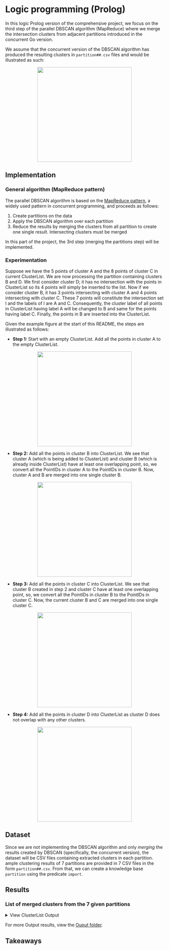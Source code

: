 # Logic programming (Prolog)
In this logic Prolog version of the comprehensive project, we focus on the third step of the parallel DBSCAN algorithm (MapReduce) where we merge the intersection clusters from adjacent partitions introduced in the concurrent Go version. 

We assume that the concurrent version of the DBSCAN algorithm has produced the resulting clusters in `partition##.csv` files and would be illustrated as such:
<p align="center">
  <img height="300" src="https://user-images.githubusercontent.com/67518620/160705493-c8d73d4f-8227-4b17-b76a-1dc62ded5db7.png">
</p>

## Implementation
### General algorithm (MapReduce pattern)
The parallel DBSCAN algorithm is based on the [MapReduce pattern](https://en.wikipedia.org/wiki/MapReduce), a widely used pattern in concurrent programming, and proceeds as follows:
  1. Create partitions on the data
  2. Apply the DBSCAN algorithm over each partition
  3. Reduce the results by merging the clusters from all partition to create one single result. Intersecting clusters must be merged

In this part of the project, the 3rd step (merging the partitions step) will be implemented.

### Experimentation
Suppose we have the 5 points of cluster A and the 8 points of cluster C in current ClusterList. We are now processing the partition containing clusters B and D. We first consider cluster D; it has no intersection with the points in ClusterList so its 4 points will simply be inserted to the list. Now if we consider cluster B, it has 3 points intersecting with cluster A and 4 points intersecting with cluster C. These 7 points will constitute the intersection set I and the labels of I are A and C. Consequently, the cluster label of all points in ClusterList having label A will be changed to B and same for the points having label C. Finally, the points in B are inserted into the ClusterList.

Given the example figure at the start of this README, the steps are illustrated as follows:

- **Step 1:** Start with an empty ClusterList. Add all the points in cluster A to the empty ClusterList.
<p align="center">
  <img height="300" src="https://user-images.githubusercontent.com/67518620/160706691-bd3eb780-ac38-4b12-bd24-1ba2bfcaa5ae.png">
</p>

- **Step 2:** Add all the points in cluster B into ClusterList. We see that cluster A (which is being added to ClusterList) and cluster B (which is already inside ClusterList) have at least one overlapping point, so, we convert all the PointIDs in cluster A to the PointIDs in cluster B. Now, cluster A and B are merged into one single cluster B.
<p align="center">
  <img height="300" src="https://user-images.githubusercontent.com/67518620/160706979-19de32a1-4ef8-457b-ab64-3471c5759653.png">
</p>

- **Step 3:** Add all the points in cluster C into ClusterList. We see that cluster B created in step 2 and cluster C have at least one overlapping point, so, we convert all the PointIDs in cluster B to the PointIDs in cluster C. Now, the current cluster B and C are merged into one single cluster C.
<p align="center">
  <img height="300" src="https://user-images.githubusercontent.com/67518620/160708169-9fcaa40d-595f-47ae-9a64-7d59ecbbdadf.png">
</p>

- **Step 4:** Add all the points in cluster D into ClusterList as cluster D does not overlap with any other clusters.
<p align="center">
  <img height="300" src="https://user-images.githubusercontent.com/67518620/160708279-5a3b2f1b-18e3-4c2c-ae7d-98733a5caa6a.png">
</p>


## Dataset
Since we are not implementing the DBSCAN algorithm and only *merging* the results created by DBSCAN (specifically, the concurrent version), the dataset will be CSV files containing extracted clusters in each partition. ample clustering results of 7 partitions are provided in 7 CSV files in the form `partition##.csv`. From that, we can create a knowledge base `partition` using the predicate `import`.


## Results
### List of merged clusters from the 7 given partitions
<!-- NOTE: HTML Scroll Box doesn't work in GitHub markdown so <details> and <summary> are used instead. -->

<!-- ===================================  DETAIL SEPARATOR  =================================== -->
<details>
  <summary>
    View ClusterList Output
  </summary>
  
```
[[1345,40.750304,-73.952031,65000001],[6017,40.760146,-73.957873,65000002],[17457,40.760213,-73.955471,65000003],[18582,40.750299,-73.952027,65000001],[20050,40.750365,-73.952127,65000001],[25351,40.760153,-73.955467,65000003],[34767,40.758621,-73.957704,65000004],[36487,40.758621,-73.957704,65000004],[45516,40.760213,-73.955471,65000003],[47568,40.760213,-73.955471,65000003],[54926,40.758621,-73.957704,65000004],[62646,40.758621,-73.957704,65000004],[72026,40.760213,-73.955471,65000003],[81600,40.758623,-73.957706,65000004],[96975,40.760213,-73.955471,65000003],[98703,40.758621,-73.957704,65000004],[106539,40.750301,-73.951998,65000001],[110517,40.758621,-73.957704,65000004],[118199,40.76027,-73.958243,65000002],[120090,40.760213,-73.955471,65000003],[129867,40.760287,-73.958005,65000002],[132229,40.760195,-73.958036,65000002],[136126,40.759916,-73.958131,65000002],[138214,40.758623,-73.957706,65000004],[140763,40.750301,-73.951998,65000001],[146427,40.760243,-73.958027,65000002],[156573,40.760144,-73.958017,65000002],[164407,40.758621,-73.957704,65000004],[166384,40.758623,-73.957706,65000004],[166538,40.758623,-73.957706,65000004],[168525,40.760283,-73.958295,65000002],[173487,40.758623,-73.957706,65000004],[175085,40.760213,-73.955471,65000003],[189425,40.750329,-73.952151,65000001],[190220,40.760213,-73.955471,65000003],[193009,40.758621,-73.957704,65000004],[198847,40.760213,-73.955471,65000003],[201426,40.758621,-73.957704,65000004],[203222,40.758621,-73.957704,65000004],[211127,40.758623,-73.957706,65000004],[218717,40.760213,-73.955471,65000003],[224339,40.758621,-73.957704,65000004],[225855,40.760213,-73.955471,65000003],[228909,40.758621,-73.957704,65000004],[3245,40.74501,-73.949245,74000001],[3868,40.744845,-73.948922,74000001],[5894,40.744709,-73.946638,74000002],[6855,40.744919,-73.948974,74000001],[7030,40.749987,-73.94406,85000003],[8976,40.749987,-73.94406,85000003],[14169,40.744499,-73.948995,74000001],[15101,40.749987,-73.94406,85000003],[22106,40.74501,-73.949245,74000001],[33954,40.749987,-73.94406,85000003],[41303,40.74501,-73.949245,74000001],[42438,40.744647,-73.94681,74000002],[47427,40.744934,-73.948774,74000001],[50871,40.74493,-73.94889,74000001],[51019,40.744392,-73.948919,74000001],[52795,40.749987,-73.94406,85000003],[52913,40.744919,-73.948974,74000001],[53916,40.74502,-73.949245,74000001],[54925,40.745012,-73.949247,74000001],[55749,40.74471,-73.94883,74000001],[56191,40.749987,-73.94406,85000003],[62022,40.745012,-73.949247,74000001],[63398,40.749987,-73.94406,85000003],[63433,40.749987,-73.94406,85000003],[68620,40.744657,-73.946757,74000002],[77581,40.74501,-73.949245,74000001],[79259,40.744617,-73.94679,74000002],[84599,40.749987,-73.94406,85000003],[85661,40.744698,-73.948707,74000001],[85837,40.749987,-73.94406,85000003],[93113,40.74502,-73.949245,74000001],[99056,40.749987,-73.94406,85000003],[126318,40.74501,-73.949245,74000001],[126540,40.750168,-73.944085,85000003],[127428,40.749987,-73.94406,85000003],[128839,40.744617,-73.94679,74000002],[130509,40.749987,-73.94406,85000003],[131084,40.74468,-73.948955,74000001],[138689,40.749987,-73.94406,85000003],[144526,40.749987,-73.94406,85000003],[154470,40.745017,-73.949247,74000001],[164203,40.749987,-73.94406,85000003],[164610,40.745012,-73.949247,74000001],[165869,40.749987,-73.94406,85000003],[167109,40.744914,-73.94898,74000001],[169366,40.749987,-73.94406,85000003],[171917,40.745012,-73.949247,74000001],[172529,40.74501,-73.949245,74000001],[174373,40.744873,-73.948913,74000001],[184217,40.745061,-73.948786,74000001],[187138,40.744617,-73.94679,74000002],[188242,40.74501,-73.949245,74000001],[190356,40.744931,-73.948895,74000001],[191803,40.749987,-73.94406,85000003],[193214,40.74501,-73.949245,74000001],[196925,40.745012,-73.949247,74000001],[199960,40.749987,-73.94406,85000003],[202947,40.74501,-73.949245,74000001],[208234,40.749987,-73.94406,85000003],[211266,40.74502,-73.949245,74000001],[216901,40.745017,-73.949247,74000001],[219151,40.749987,-73.94406,85000003],[220761,40.749987,-73.94406,85000003],[224006,40.74501,-73.949245,74000001],[226877,40.749987,-73.94406,85000003],[230390,40.749987,-73.94406,85000003],[8459,40.7528,-73.950483,75000002],[31217,40.750393,-73.943973,85000003],[65507,40.752872,-73.950578,75000002],[79772,40.752711,-73.950531,75000002],[81778,40.752711,-73.950531,75000002],[81813,40.752531,-73.950412,75000002],[85053,40.752603,-73.950483,75000002],[119072,40.752603,-73.950483,75000002],[137428,40.752711,-73.950531,75000002],[144327,40.752711,-73.950531,75000002],[148011,40.752603,-73.950483,75000002],[156187,40.7528,-73.950483,75000002],[164742,40.7528,-73.950483,75000002],[174074,40.752711,-73.950531,75000002],[183447,40.752782,-73.950507,75000002],[186348,40.752711,-73.950531,75000002],[193756,40.752711,-73.950531,75000002],[15689,40.770193,-73.951154,76000001],[19607,40.770132,-73.951132,76000001],[19836,40.769738,-73.950683,76000001],[30997,40.769752,-73.951255,76000001],[33025,40.769979,-73.951293,76000001],[34887,40.769672,-73.950902,76000001],[39383,40.769594,-73.950861,76000001],[41652,40.769777,-73.950802,76000001],[47002,40.768872,-73.949765,76000002],[48864,40.76994,-73.950783,76000001],[55304,40.770248,-73.951275,76000001],[57133,40.769743,-73.950818,76000001],[58828,40.76398,-73.947577,76000004],[61559,40.768513,-73.949755,76000002],[66652,40.769501,-73.950909,76000001],[72371,40.768623,-73.949802,76000002],[74829,40.769528,-73.950827,76000001],[83314,40.767781,-73.949848,76000003],[87023,40.770149,-73.951269,76000001],[89864,40.770128,-73.9513,76000001],[91731,40.768828,-73.95007,76000002],[96095,40.767781,-73.949848,76000003],[100332,40.769641,-73.950809,76000001],[100771,40.76998,-73.951072,76000001],[106900,40.763972,-73.947502,76000004],[115914,40.769722,-73.950886,76000001],[116721,40.770279,-73.951199,76000001],[126088,40.769999,-73.951297,76000001],[134210,40.76994,-73.951277,76000001],[136493,40.77027,-73.9513,76000001],[137809,40.770157,-73.951283,76000001],[151260,40.768818,-73.950283,76000002],[159288,40.769972,-73.950673,76000001],[164215,40.769923,-73.950558,76000001],[166041,40.764107,-73.947575,76000004],[168512,40.769693,-73.950817,76000001],[169527,40.770132,-73.951132,76000001],[174919,40.770051,-73.951266,76000001],[176562,40.768468,-73.949447,76000002],[176760,40.770287,-73.951253,76000001],[177029,40.769732,-73.951202,76000001],[177712,40.768665,-73.949928,76000002],[177746,40.767703,-73.949894,76000003],[180258,40.768584,-73.949936,76000002],[184745,40.767781,-73.949848,76000003],[186953,40.768716,-73.949579,76000002],[188604,40.768502,-73.949802,76000002],[188678,40.770022,-73.951145,76000001],[201813,40.769858,-73.950787,76000001],[202540,40.764083,-73.947688,76000004],[202825,40.769745,-73.950935,76000001],[208551,40.767781,-73.949848,76000003],[210556,40.76863,-73.949765,76000002],[211135,40.77001,-73.951228,76000001],[213731,40.76428,-73.947617,76000004],[213748,40.769902,-73.951055,76000001],[217727,40.768427,-73.949547,76000002],[223021,40.769633,-73.950835,76000001],[226638,40.768735,-73.950092,76000002],[230722,40.769762,-73.950962,76000001],[20430,40.745162,-73.937342,84000003],[35805,40.749365,-73.94245,84000002],[65368,40.749365,-73.94245,84000002],[78338,40.745107,-73.937064,84000003],[83303,40.74513,-73.937215,84000003],[88067,40.749365,-73.94245,84000002],[102333,40.749657,-73.943125,84000004],[105666,40.745173,-73.936955,84000003],[137529,40.745042,-73.937038,84000003],[141580,40.749365,-73.94245,84000002],[142731,40.74957,-73.94288,84000004],[151622,40.749659,-73.943122,84000004],[159057,40.74513,-73.937402,84000003],[165627,40.749874,-73.943283,84000004],[173043,40.749659,-73.943122,84000004],[182196,40.749659,-73.943122,84000004],[183328,40.749365,-73.94245,84000002],[194038,40.749655,-73.943127,84000004],[203657,40.749853,-73.943472,84000004],[210436,40.749365,-73.94245,84000002],[224032,40.749657,-73.943125,84000004],[1311,40.75219,-73.938681,85000004],[3914,40.751392,-73.93988,85000001],[4993,40.751289,-73.940023,85000001],[5258,40.75418,-73.94214,85000002],[6314,40.751998,-73.93927,85000004],[7382,40.75411,-73.942377,85000002],[10188,40.750253,-73.938827,85000007],[14746,40.751418,-73.939917,85000001],[21758,40.750815,-73.940268,85000001],[24309,40.752429,-73.939027,85000004],[29394,40.758232,-73.937337,85000005],[31262,40.752862,-73.938563,85000004],[31340,40.758125,-73.937518,85000005],[34861,40.75261,-73.938698,85000004],[35259,40.750815,-73.940268,85000001],[35578,40.759826,-73.936991,86000001],[41710,40.75818,-73.937482,85000005],[41800,40.754008,-73.942542,85000002],[41911,40.750815,-73.940268,85000001],[42085,40.758183,-73.93758,85000005],[59542,40.758262,-73.937372,85000005],[59775,40.750815,-73.940268,85000001],[59837,40.758217,-73.937862,85000005],[63252,40.758128,-73.93753,85000005],[64641,40.752299,-73.938958,85000004],[64848,40.750815,-73.940268,85000001],[67875,40.758275,-73.937403,85000005],[68095,40.758148,-73.937478,85000005],[69715,40.751292,-73.940075,85000001],[71224,40.754122,-73.942244,85000002],[73531,40.754206,-73.942156,85000002],[74225,40.758112,-73.937528,85000005],[74834,40.759792,-73.936975,86000001],[75128,40.75261,-73.938698,85000004],[78159,40.750524,-73.93934,85000007],[80216,40.753975,-73.942527,85000002],[81135,40.751034,-73.940187,85000001],[82042,40.757922,-73.937453,85000005],[82499,40.751006,-73.940131,85000001],[83222,40.759875,-73.936926,86000001],[86994,40.754179,-73.942183,85000002],[91014,40.75816,-73.937568,85000005],[91835,40.752426,-73.93885,85000004],[93894,40.750909,-73.940572,85000001],[95883,40.754038,-73.942287,85000002],[96435,40.758235,-73.937485,85000005],[97234,40.758457,-73.93744,85000005],[98692,40.751313,-73.939944,85000001],[99541,40.754202,-73.942373,85000002],[100342,40.754235,-73.942097,85000002],[103572,40.758208,-73.9375,85000005],[107783,40.751278,-73.93992,85000001],[109869,40.754007,-73.942328,85000002],[110386,40.750535,-73.939829,85000007],[111927,40.754107,-73.94227,85000002],[112764,40.759808,-73.936956,86000001],[113022,40.750815,-73.940268,85000001],[113613,40.75261,-73.938698,85000004],[114302,40.750477,-73.939508,85000007],[118163,40.751108,-73.940117,85000001],[118428,40.759786,-73.936848,86000001],[118544,40.758168,-73.937817,85000005],[119657,40.758147,-73.93753,85000005],[119710,40.75109,-73.94023,85000001],[123723,40.750618,-73.939878,85000007],[124592,40.750815,-73.940268,85000001],[126602,40.758085,-73.937543,85000005],[126793,40.7582,-73.937397,85000005],[127842,40.754054,-73.942389,85000002],[130947,40.754128,-73.942364,85000002],[134345,40.750524,-73.939636,85000007],[137585,40.753972,-73.942498,85000002],[138202,40.752456,-73.938881,85000004],[139707,40.7512,-73.94025,85000001],[141789,40.750438,-73.939462,85000007],[145368,40.758217,-73.93737,85000005],[150071,40.750044,-73.939373,85000007],[150753,40.754107,-73.942114,85000002],[151434,40.75811,-73.9375,85000005],[151992,40.751126,-73.940126,85000001],[152243,40.751005,-73.940383,85000001],[154308,40.751327,-73.940025,85000001],[154544,40.754105,-73.942358,85000002],[155668,40.753968,-73.94263,85000002],[155865,40.759827,-73.93685,86000001],[157914,40.75447,-73.942128,85000002],[158887,40.751101,-73.940361,85000001],[161410,40.750265,-73.939017,85000007],[166805,40.758198,-73.93785,85000005],[168971,40.750558,-73.939422,85000007],[169530,40.758313,-73.937827,85000005],[171701,40.759658,-73.93683,86000001],[174534,40.758205,-73.937333,85000005],[178245,40.752348,-73.939025,85000004],[178807,40.750426,-73.939389,85000007],[180935,40.750403,-73.939198,85000007],[184521,40.758105,-73.937517,85000005],[188766,40.758067,-73.937582,85000005],[195394,40.750815,-73.940268,85000001],[195601,40.752176,-73.939186,85000004],[200967,40.750193,-73.938922,85000007],[204338,40.750293,-73.939216,85000007],[206190,40.75816,-73.937618,85000005],[207066,40.750542,-73.939373,85000007],[209858,40.758585,-73.937908,85000005],[216349,40.752128,-73.939288,85000004],[216757,40.750815,-73.940268,85000001],[218126,40.75261,-73.938698,85000004],[222167,40.75115,-73.940221,85000001],[225478,40.75827,-73.937582,85000005],[225771,40.750815,-73.940268,85000001],[226759,40.758233,-73.937435,85000005],[227778,40.7542,-73.942152,85000002],[230370,40.750815,-73.940268,85000001]]
```
</details>
<!-- ===================================  DETAIL SEPARATOR  =================================== -->

For more Output results, view the [Ouput folder](Output_Merged_Clusters_Results).

## Takeaways

